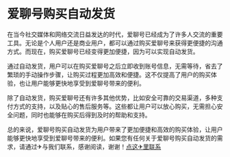 # 爱聊号购买自动发货

在当今社交媒体和网络交流日益发达的时代，爱聊号已经成为了许多人交流的重要工具。无论是个人用户还是商业用户，都可以通过购买爱聊号来获得更便捷的沟通方式。而现在，购买爱聊号已经变得更加便捷，因为可以实现自动发货。

通过自动发货，用户可以在购买爱聊号之后立即收到账号信息，无需等待，省去了繁琐的手动操作步骤，让购买过程更加高效和便捷。这不仅提高了用户的购买体验，也让用户能够更快地享受到爱聊号带来的便利。

除了自动发货，购买爱聊号还有许多其他优势，比如安全可靠的交易渠道，多种支付方式的支持，以及贴心的售后服务等。这些都让用户可以放心购买，无需担心安全问题，同时也能够在购买后得到及时的帮助和支持。

总的来说，爱聊号购买自动发货为用户带来了更加便捷和高效的购买体验，让用户能够更快地享受到爱聊号带来的便利。如果您有任何关于爱聊号购买自动发货的需求，请通过✈与我们联系，感谢阅读，谢谢！[点这✈里联系](https://gg.k02.cc)